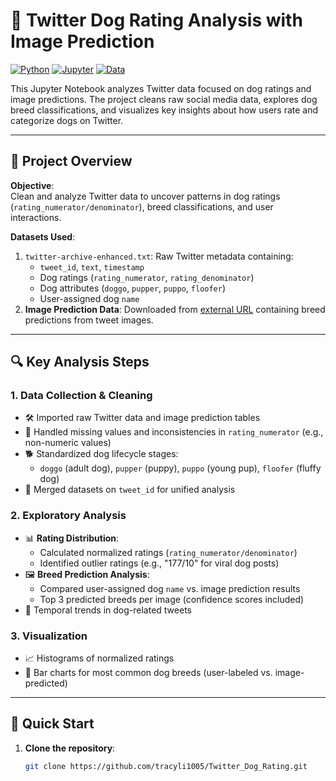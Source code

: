 # 🐶 Twitter Dog Rating Analysis with Image Prediction

[![Python](https://img.shields.io/badge/Python-3.7%2B-blue)](https://www.python.org/)
[![Jupyter](https://img.shields.io/badge/Jupyter-Notebook-orange)](https://jupyter.org/)
[![Data](https://img.shields.io/badge/Dataset-Twitter%20Dog%20Ratings-green)](https://raw.githubusercontent.com/udacity/new-dand-advanced-china/master/%E6%95%B0%E6%8D%AE%E6%B8%85%E6%B4%97/WeRateDogs%E9%A1%B9%E7%9B%AE/image-predictions.tsv)

This Jupyter Notebook analyzes Twitter data focused on dog ratings and image predictions. The project cleans raw social media data, explores dog breed classifications, and visualizes key insights about how users rate and categorize dogs on Twitter.

---

## 📂 Project Overview
&zwnj;**Objective**&zwnj;:  
Clean and analyze Twitter data to uncover patterns in dog ratings (`rating_numerator/denominator`), breed classifications, and user interactions.

&zwnj;**Datasets Used**&zwnj;:
1. `twitter-archive-enhanced.txt`: Raw Twitter metadata containing:
   - `tweet_id`, `text`, `timestamp`
   - Dog ratings (`rating_numerator`, `rating_denominator`)
   - Dog attributes (`doggo`, `pupper`, `puppo`, `floofer`)
   - User-assigned dog `name`
2. &zwnj;**Image Prediction Data**&zwnj;: Downloaded from [external URL](https://raw.githubusercontent.com/udacity/new-dand-advanced-china/master/%E6%95%B0%E6%8D%AE%E6%B8%85%E6%B4%97/WeRateDogs%E9%A1%B9%E7%9B%AE/image-predictions.tsv) containing breed predictions from tweet images.

---

## 🔍 Key Analysis Steps

### 1. Data Collection & Cleaning
- 🛠️ Imported raw Twitter data and image prediction tables
- 🧹 Handled missing values and inconsistencies in `rating_numerator` (e.g., non-numeric values)
- 🐕 Standardized dog lifecycle stages:
  - `doggo` (adult dog), `pupper` (puppy), `puppo` (young pup), `floofer` (fluffy dog)
- 🔄 Merged datasets on `tweet_id` for unified analysis

### 2. Exploratory Analysis
- 📊 &zwnj;**Rating Distribution**&zwnj;:
  - Calculated normalized ratings (`rating_numerator/denominator`)
  - Identified outlier ratings (e.g., "177/10" for viral dog posts)
- 🖼️ &zwnj;**Breed Prediction Analysis**&zwnj;:
  - Compared user-assigned dog `name` vs. image prediction results
  - Top 3 predicted breeds per image (confidence scores included)
- 📅 Temporal trends in dog-related tweets

### 3. Visualization
- 📈 Histograms of normalized ratings
- 🐩 Bar charts for most common dog breeds (user-labeled vs. image-predicted)

---

## 🚀 Quick Start
1. &zwnj;**Clone the repository**&zwnj;:
   ```bash
   git clone https://github.com/tracyli1005/Twitter_Dog_Rating.git
